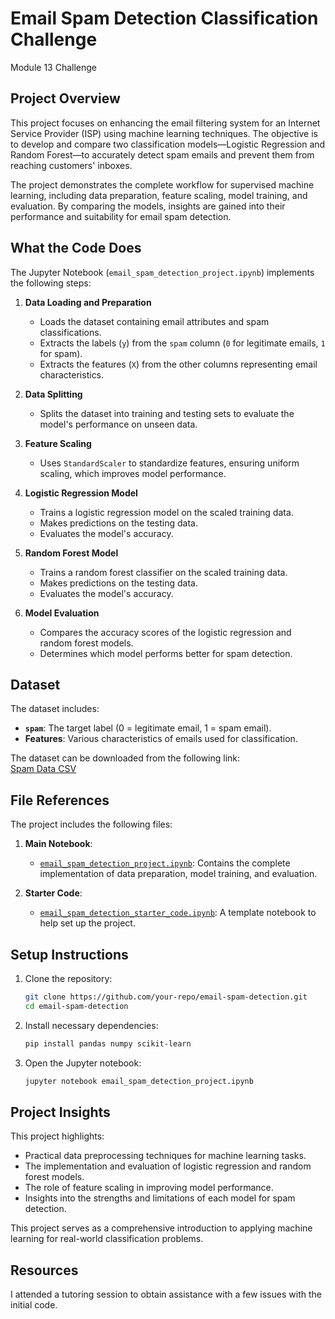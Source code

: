 # Email Spam Detection Classification Challenge
Module 13 Challenge

## Project Overview
This project focuses on enhancing the email filtering system for an Internet Service Provider (ISP) using machine learning techniques. The objective is to develop and compare two classification models—Logistic Regression and Random Forest—to accurately detect spam emails and prevent them from reaching customers' inboxes.

The project demonstrates the complete workflow for supervised machine learning, including data preparation, feature scaling, model training, and evaluation. By comparing the models, insights are gained into their performance and suitability for email spam detection.

## What the Code Does
The Jupyter Notebook (`email_spam_detection_project.ipynb`) implements the following steps:

1. **Data Loading and Preparation**
   - Loads the dataset containing email attributes and spam classifications.
   - Extracts the labels (`y`) from the `spam` column (`0` for legitimate emails, `1` for spam).
   - Extracts the features (`X`) from the other columns representing email characteristics.

2. **Data Splitting**
   - Splits the dataset into training and testing sets to evaluate the model's performance on unseen data.

3. **Feature Scaling**
   - Uses `StandardScaler` to standardize features, ensuring uniform scaling, which improves model performance.

4. **Logistic Regression Model**
   - Trains a logistic regression model on the scaled training data.
   - Makes predictions on the testing data.
   - Evaluates the model's accuracy.

5. **Random Forest Model**
   - Trains a random forest classifier on the scaled training data.
   - Makes predictions on the testing data.
   - Evaluates the model's accuracy.

6. **Model Evaluation**
   - Compares the accuracy scores of the logistic regression and random forest models.
   - Determines which model performs better for spam detection.

## Dataset
The dataset includes:
- **`spam`**: The target label (0 = legitimate email, 1 = spam email).
- **Features**: Various characteristics of emails used for classification.

The dataset can be downloaded from the following link:  
[Spam Data CSV](https://static.bc-edx.com/ai/ail-v-1-0/m13/challenge/spam-data.csv)

## File References
The project includes the following files:

1. **Main Notebook**:  
   - [`email_spam_detection_project.ipynb`](./email_spam_detection_project.ipynb): Contains the complete implementation of data preparation, model training, and evaluation.

2. **Starter Code**:  
   - [`email_spam_detection_starter_code.ipynb`](./email_spam_detection_starter_code.ipynb): A template notebook to help set up the project.

## Setup Instructions

1. Clone the repository:
   ```bash
   git clone https://github.com/your-repo/email-spam-detection.git
   cd email-spam-detection
   ```

2. Install necessary dependencies:
   ```bash
   pip install pandas numpy scikit-learn
   ```

3. Open the Jupyter notebook:
   ```bash
   jupyter notebook email_spam_detection_project.ipynb
   ```

## Project Insights
This project highlights:
- Practical data preprocessing techniques for machine learning tasks.
- The implementation and evaluation of logistic regression and random forest models.
- The role of feature scaling in improving model performance.
- Insights into the strengths and limitations of each model for spam detection.

This project serves as a comprehensive introduction to applying machine learning for real-world classification problems.

## Resources
I attended a tutoring session to obtain assistance with a few issues with the initial code. 
